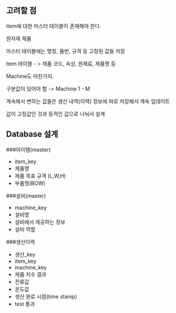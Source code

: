 ## 고려할 점

item에 대한 마스터 테이블이 존재해야 한다.

원자재 제품

마스터 테이블에는 명칭, 품번, 규격 등 고정된 값들 저장

item 테이블 - > 제품 코드, 속성, 원재료, 제품명 등

Machine도 마찬가지.

구분값이 있어야 함 -> Machine 1 - M

계속해서 변하는 값들은 생산 내역(이력) 정보에 따로 저장해서 계속 업데이트

값이 고정값인 것과 동적인 값으로 나눠서 설계

## Database 설계
 ###아이템(master)
 - item_key
 - 제품명
 - 제품 목표 규격 (L,W,H)
 - 부품명(BOW)
 
 ###설비(master)
 - machine_key
 - 설비명
 - 설비에서 제공하는 정보
 - 설비 역할
 
 ###생산이력
 - 생산_key
 - item_key
 - machine_key
 - 제품 치수 결과
 - 전류값
 - 온도값
 - 생산 완료 시점(time stamp)
 - test 통과 
 
